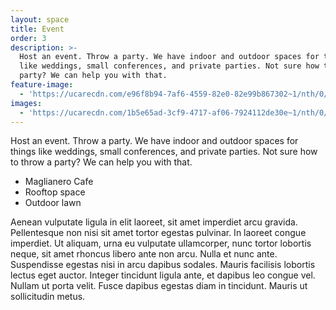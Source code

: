 ```yaml
---
layout: space
title: Event
order: 3
description: >-
  Host an event. Throw a party. We have indoor and outdoor spaces for things
  like weddings, small conferences, and private parties. Not sure how to throw a
  party? We can help you with that.
feature-image:
  - 'https://ucarecdn.com/e96f8b94-7af6-4559-82e0-82e99b867302~1/nth/0/'
images:
  - 'https://ucarecdn.com/1b5e65ad-3cf9-4717-af06-7924112de30e~1/nth/0/'
---
```

Host an event. Throw a party. We have indoor and outdoor spaces for things like weddings, small conferences, and private parties. Not sure how to throw a party? We can help you with that.

* Maglianero Cafe
* Rooftop space
* Outdoor lawn

Aenean vulputate ligula in elit laoreet, sit amet imperdiet arcu gravida. Pellentesque non nisi sit amet tortor egestas pulvinar. In laoreet congue imperdiet. Ut aliquam, urna eu vulputate ullamcorper, nunc tortor lobortis neque, sit amet rhoncus libero ante non arcu. Nulla et nunc ante. Suspendisse egestas nisi in arcu dapibus sodales. Mauris facilisis lobortis lectus eget auctor. Integer tincidunt ligula ante, et dapibus leo congue vel. Nullam ut porta velit. Fusce dapibus egestas diam in tincidunt. Mauris ut sollicitudin metus.
